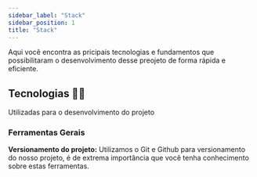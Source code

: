 ```yaml
---
sidebar_label: "Stack"
sidebar_position: 1
title: "Stack"
---
```


Aqui você encontra as pricipais tecnologias e fundamentos que possibilitaram o desenvolvimento desse preojeto de forma rápida e eficiente.

## Tecnologias 👨‍💻

Utilizadas para o desenvolvimento do projeto

### Ferramentas Gerais

**Versionamento do projeto:** Utilizamos o Git e Github para versionamento do nosso projeto, é de extrema importância que você tenha conhecimento sobre estas ferramentas.